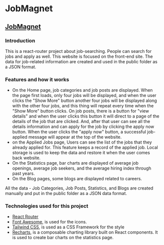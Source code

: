 # JobMagnet

## [JobMagnet](https://job-magnet.netlify.app/)

### Introduction

This is a react-router project about job-searching. People can search for jobs and apply as well. This website is focused on the front-end site. The data for job-related information are created and used in the public folder as a JSON format.

### Features and how it works

- On the Home page, job categories and job posts are displayed. When the page first loads, only four jobs will be displayed, and when the user clicks the "Show More" button another four jobs will be displayed along with the other four jobs, and this thing will repeat every time when the "Show More" button clicks. On job posts, there is a button for "view details" and when the user clicks this button it will direct to a page of the details of the job that are clicked. And, after that user can see all the details information and can apply for the job by clicking the apply now button. When the user clicks the "apply now" button, a successful job-applied message will appear at the top of the website.
- on the Applied Jobs page, Users can see the list of the jobs that they already applied for. This feature keeps a record of the applied job. Local storage is used to keep the data and restore it when the user comes back website.
- On the Statistics page, bar charts are displayed of average job openings, average job seekers, and the average hiring index through past years.
- On the Blog pages, some blogs are displayed related to careers.

All the data - Job Categories, Job Posts, Statistics, and Blogs are created manually and put in the public folder as a JSON data format.

### Technologies used for this project

- [React Router](https://reactrouter.com/en/main/start/tutorial#url-params-in-loaders)
- [Font Awesome](https://fontawesome.com/search), is used for the icons.
- [Tailwind CSS](https://tailwindcss.com/docs/installation), is used as a CSS Framework for the style
- [Recharts](https://recharts.org/en-US/examples), is a composable charting library built on React components. It is used to create bar charts on the statistics page.
